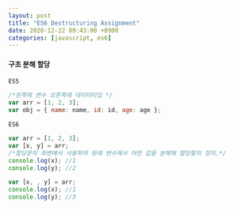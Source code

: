 ```yaml
---
layout: post
title: "ES6 Destructuring Assignment"
date: 2020-12-22 09:43:00 +0900
categories: [javascript, es6]
---
```


#### 구조 분해 할당

`ES5`

```javascript
/*왼쪽에 변수 오른쪽에 데이터타입 */
var arr = [1, 2, 3];
var obj = { name: name, id: id, age: age };
```

`ES6`

```javascript
var arr = [1, 2, 3];
var [x, y] = arr;
/*할당문의 좌변에서 사용하여 원래 변수에서 어떤 값을 분해해 할당할지 정의.*/
console.log(x); //1
console.log(y); //2

var [x, , y] = arr;
console.log(x); //1
console.log(y); //3
```
